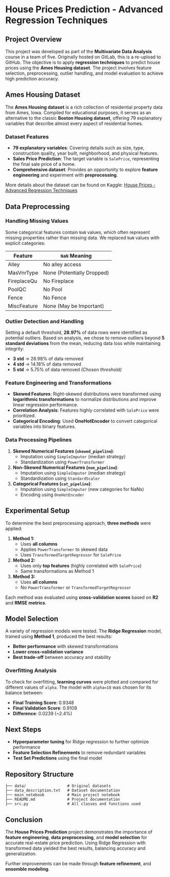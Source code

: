# House Prices Prediction - Advanced Regression Techniques

## Project Overview

This project was developed as part of the **Multivariate Data Analysis** course in a team of five. Originally hosted on GitLab, this is a re-upload to GitHub. The objective is to apply **regression techniques** to predict house prices using the **Ames Housing dataset**. The project involves feature selection, preprocessing, outlier handling, and model evaluation to achieve high prediction accuracy.

## Ames Housing Dataset

The **Ames Housing dataset** is a rich collection of residential property data from Ames, Iowa. Compiled for educational purposes, it serves as an alternative to the classic **Boston Housing dataset**, offering 79 explanatory variables that describe almost every aspect of residential homes.

### Dataset Features

- **79 explanatory variables**: Covering details such as size, type, construction quality, year built, neighborhood, and physical features.
- **Sales Price Prediction**: The target variable is `SalePrice`, representing the final sale price of a home.
- **Comprehensive dataset**: Provides an opportunity to explore **feature engineering** and experiment with **preprocessing**.

More details about the dataset can be found on Kaggle: [House Prices - Advanced Regression Techniques](https://www.kaggle.com/competitions/house-prices-advanced-regression-techniques/overview)

## Data Preprocessing

### Handling Missing Values

Some categorical features contain `NaN` values, which often represent missing properties rather than missing data. We replaced `NaN` values with explicit categories:

| Feature        | `NaN` Meaning |
|---------------|---------------|
| Alley        | No alley access |
| MasVnrType   | None (Potentially Dropped) |
| FireplaceQu  | No Fireplace |
| PoolQC       | No Pool |
| Fence        | No Fence |
| MiscFeature  | None (May be Important) |

### Outlier Detection and Handling

Setting a default threshold, **28.97%** of data rows were identified as potential outliers. Based on analysis, we chose to remove outliers beyond **5 standard deviations** from the mean, reducing data loss while maintaining integrity:

- **3 std** → 28.98% of data removed
- **4 std** → 14.18% of data removed
- **5 std** → 5.75% of data removed *(Chosen threshold)*

### Feature Engineering and Transformations

- **Skewed Features**: Right-skewed distributions were transformed using **logarithmic transformations** to normalize distributions and improve linear regression performance.
- **Correlation Analysis**: Features highly correlated with `SalePrice` were prioritized.
- **Categorical Encoding**: Used **OneHotEncoder** to convert categorical variables into binary features.

### Data Processing Pipelines

1. **Skewed Numerical Features (`skewed_pipeline`)**:
   - Imputation using `SimpleImputer` (median strategy)
   - Standardization using `PowerTransformer`
2. **Non-Skewed Numerical Features (`num_pipeline`)**:
   - Imputation using `SimpleImputer` (median strategy)
   - Standardization using `StandardScaler`
3. **Categorical Features (`cat_pipeline`)**:
   - Imputation using `SimpleImputer` (new categories for NaNs)
   - Encoding using `OneHotEncoder`

## Experimental Setup

To determine the best preprocessing approach, **three methods** were applied:

1. **Method 1:**
   - Uses **all columns**
   - Applies `PowerTransformer` to skewed data
   - Uses `TransformedTargetRegressor` for `SalePrice`
2. **Method 2:**
   - Uses only **top features** (highly correlated with `SalePrice`)
   - Same transformations as Method 1
3. **Method 3:**
   - Uses **all columns**
   - No `PowerTransformer` or `TransformedTargetRegressor`

Each method was evaluated using **cross-validation scores** based on **R2** and **RMSE metrics**.

## Model Selection

A variety of regression models were tested. The **Ridge Regression** model, trained using **Method 1**, produced the best results:

- **Better performance** with skewed transformations
- **Lower cross-validation variance**
- **Best trade-off** between accuracy and stability

### Overfitting Analysis

To check for overfitting, **learning curves** were plotted and compared for different values of `alpha`. The model with `alpha=10` was chosen for its balance between:

- **Final Training Score**: 0.9348
- **Final Validation Score**: 0.9109
- **Difference**: 0.0239 (~2.4%)

## Next Steps

- **Hyperparameter tuning** for Ridge regression to further optimize performance
- **Feature Selection Refinements** to remove redundant variables
- **Test Set Predictions** using the final model

## Repository Structure

```
├── data/                  # Original datasets
├── data_description.txt   # Dataset documentation
├── main_notebook          # Main project notebook
├── README.md              # Project documentation
├── src.py                 # All classes and functions used
```

## Conclusion

The **House Prices Prediction** project demonstrates the importance of **feature engineering**, **data preprocessing**, and **model selection** for accurate real-estate price prediction. Using Ridge Regression with transformed data yielded the best results, balancing accuracy and generalization.

Further improvements can be made through **feature refinement**, and **ensemble modeling**.